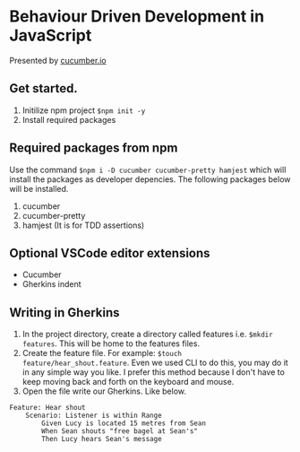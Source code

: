 # Behaviour Driven Development in JavaScript

Presented by [cucumber.io](https://cucumber.io/courses/collection)

## Get started.
1. Initilize npm project `$npm init -y`
2. Install required packages

## Required packages from npm
Use the command `$npm i -D cucumber cucumber-pretty hamjest` which will install the packages as developer depencies. The following packages below will be installed.

1. cucumber 
2. cucumber-pretty 
3. hamjest (It is for TDD assertions)

## Optional VSCode editor extensions
- Cucumber 
- Gherkins indent

## Writing in Gherkins

1. In the project directory, create a directory called features i.e. `$mkdir features`. This will be home to the features files.
2. Create the feature file. For example: `$touch feature/hear_shout.feature`. Even we used CLI to do this, you may do it in any simple way you like. I prefer this method because I don't have to keep moving back and forth on the keyboard and mouse.
3. Open the file write our Gherkins. Like below.

```
Feature: Hear shout
    Scenario: Listener is within Range
        Given Lucy is located 15 metres from Sean
        When Sean shouts "free bagel at Sean's"
        Then Lucy hears Sean's message
```
